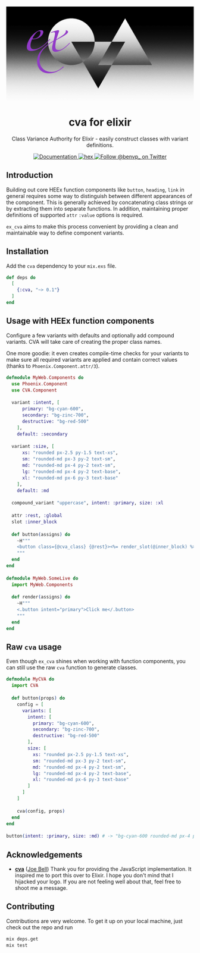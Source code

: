 ![CVA](/.github/assets/meta.png)

<h1 align="center">cva for elixir</h1>

<p align="center">Class Variance Authority for Elixir - easily construct classes with variant definitions.</p>

<p align="center">
  <a href="https://hexdocs.pm/cva">
    <img alt="Documentation" src="https://img.shields.io/badge/documentation-gray" />
  </a>
  <a href="https://hex.pm/packages/cva">
    <img alt="hex" src="https://img.shields.io/hexpm/v/cva.svg" />
  </a>
  <a href="https://twitter.com/benvp_">
    <img alt="Follow @benvp_ on Twitter" src="https://img.shields.io/twitter/follow/benvp_.svg?style=social&label=Follow" />
  </a>
</p>


## Introduction

Building out core HEEx function components like `button`, `heading`, `link` in general requires
some way to distinguish between different appearances of the component. This is generally achieved
by concatenating class strings or by extracting them into separate functions. In addition, maintaining proper definitions of supported `attr` `:value` options is required.

`ex_cva` aims to make this process convenient by providing a clean and maintainable way to define component variants.

## Installation

Add the `cva` dependency to your `mix.exs` file.

```elixir
def deps do
  [
    {:cva, "~> 0.1"}
  ]
end
```

## Usage with HEEx function components

Configure a few variants with defaults and optionally add compound variants. CVA will take care of creating the proper class names.

One more goodie: it even creates compile-time checks for your variants to make sure all required
variants are applied and contain correct values (thanks to `Phoenix.Component.attr/3`).

```elixir
defmodule MyWeb.Components do
  use Phoenix.Component
  use CVA.Component

  variant :intent, [
      primary: "bg-cyan-600",
      secondary: "bg-zinc-700",
      destructive: "bg-red-500"
    ],
    default: :secondary

  variant :size, [
      xs: "rounded px-2.5 py-1.5 text-xs",
      sm: "rounded-md px-3 py-2 text-sm",
      md: "rounded-md px-4 py-2 text-sm",
      lg: "rounded-md px-4 py-2 text-base",
      xl: "rounded-md px-6 py-3 text-base"
    ],
    default: :md

  compound_variant "uppercase", intent: :primary, size: :xl

  attr :rest, :global
  slot :inner_block

  def button(assigns) do
    ~H"""
    <button class={@cva_class} {@rest}><%= render_slot(@inner_block) %></button>
    """
  end
end

defmodule MyWeb.SomeLive do
  import MyWeb.Components

  def render(assigns) do
    ~H"""
    <.button intent="primary">Click me</.button>
    """
  end
end
```

## Raw `cva` usage

Even though `ex_cva` shines when working with function components, you can still use the raw `cva` function to generate classes.

```elixir
defmodule MyCVA do
  import CVA

  def button(props) do
    config = [
      variants: [
        intent: [
          primary: "bg-cyan-600",
          secondary: "bg-zinc-700",
          destructive: "bg-red-500"
        ],
        size: [
          xs: "rounded px-2.5 py-1.5 text-xs",
          sm: "rounded-md px-3 py-2 text-sm",
          md: "rounded-md px-4 py-2 text-sm",
          lg: "rounded-md px-4 py-2 text-base",
          xl: "rounded-md px-6 py-3 text-base"
        ]
      ]
    ]

    cva(config, props)
  end
end

button(intent: :primary, size: :md) # -> "bg-cyan-600 rounded-md px-4 py-2 text-sm"
```

## Acknowledgements

- [**cva**](https://github.com/joe-bell/cva) ([Joe Bell](https://github.com/joe-bell))
  Thank you for providing the JavaScript implementation. It inspired me to port this over to Elixir. I hope you don't mind that I hijacked your logo. If you are not feeling well about that, feel free to shoot me a message.

## Contributing

Contributions are very welcome. To get it up on your local machine, just check out the repo and run

```bash
mix deps.get
mix test
```
